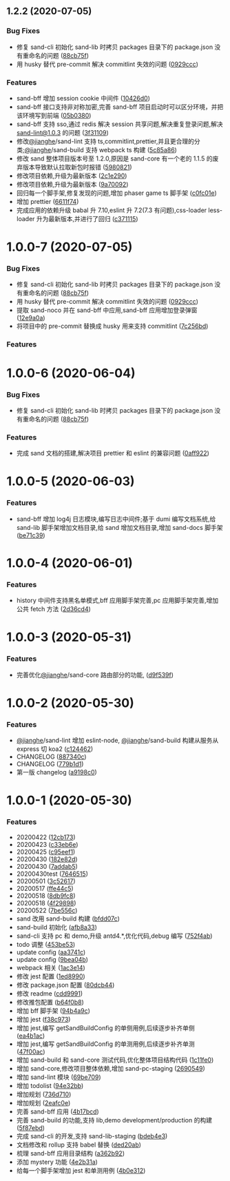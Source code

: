 <a name="1.2.2"></a>

## 1.2.2 (2020-07-05)

### Bug Fixes

- 修复 sand-cli 初始化 sand-lib 时拷贝 packages 目录下的 package.json 没有重命名的问题 ([88cb75f](https://github.com/372623460jh/sand/commit/88cb75f))
- 用 husky 替代 pre-commit 解决 commitlint 失效的问题 ([0929ccc](https://github.com/372623460jh/sand/commit/0929ccc))

### Features

- sand-bff 增加 session cookie 中间件 ([10426d0](https://github.com/372623460jh/sand/commit/10426d0))
- sand-bff 接口支持非对称加密,完善 sand-bff 项目启动时可以区分环境，并把该环境写到前端 ([05b0380](https://github.com/372623460jh/sand/commit/05b0380))
- sand-bff 支持 sso,通过 redis 解决 session 共享问题,解决重复登录问题,解决 sand-lint@1.0.3 的问题 ([3f31109](https://github.com/372623460jh/sand/commit/3f31109))
- 修改[@jianghe](https://github.com/jianghe)/sand-lint 支持 ts,commitlint,prettier,并且更合理的分类;[@jianghe](https://github.com/jianghe)/sand-build 支持 webpack ts 构建 ([5c85a86](https://github.com/372623460jh/sand/commit/5c85a86))
- 修改 sand 整体项目版本号至 1.2.0,原因是 sand-core 有一个老的 1.1.5 的废弃版本导致默认拉取新包时报错 ([5980821](https://github.com/372623460jh/sand/commit/5980821))
- 修改项目依赖,升级为最新版本 ([2c1e290](https://github.com/372623460jh/sand/commit/2c1e290))
- 修改项目依赖,升级为最新版本 ([9a70092](https://github.com/372623460jh/sand/commit/9a70092))
- 回归每一个脚手架,修复发现的问题,增加 phaser game ts 脚手架 ([c0fc01e](https://github.com/372623460jh/sand/commit/c0fc01e))
- 增加 prettier ([6611f74](https://github.com/372623460jh/sand/commit/6611f74))
- 完成应用的依赖升级 babal 升 7.10,eslint 升 7.2(7.3 有问题),css-loader less-loader 升为最新版本,并进行了回归 ([c371115](https://github.com/372623460jh/sand/commit/c371115))

<a name="1.0.0-7"></a>

# 1.0.0-7 (2020-07-05)

### Bug Fixes

- 修复 sand-cli 初始化 sand-lib 时拷贝 packages 目录下的 package.json 没有重命名的问题 ([88cb75f](https://github.com/372623460jh/sand/commit/88cb75f))
- 用 husky 替代 pre-commit 解决 commitlint 失效的问题 ([0929ccc](https://github.com/372623460jh/sand/commit/0929ccc))
- 提取 sand-noco 并在 sand-bff 中应用,sand-bff 应用增加登录弹窗 ([12e9a0a](https://github.com/372623460jh/sand/commit/12e9a0a))
- 将项目中的 pre-commit 替换成 husky 用来支持 commitlint ([7c256bd](https://github.com/372623460jh/sand/commit/7c256bd))

### Features

# 1.0.0-6 (2020-06-04)

### Bug Fixes

- 修复 sand-cli 初始化 sand-lib 时拷贝 packages 目录下的 package.json 没有重命名的问题 ([88cb75f](https://github.com/372623460jh/sand/commit/88cb75f))

### Features

- 完成 sand 文档的搭建,解决项目 prettier 和 eslint 的兼容问题 ([0aff922](https://github.com/372623460jh/sand/commit/0aff922))

<a name="1.0.0-5"></a>

# 1.0.0-5 (2020-06-03)

### Features

- sand-bff 增加 log4j 日志模块,编写日志中间件;基于 dumi 编写文档系统,给 sand-lib 脚手架增加文档目录,给 sand 增加文档目录,增加 sand-docs 脚手架 ([be71c39](https://github.com/372623460jh/sand/commit/be71c39))

<a name="1.0.0-4"></a>

# 1.0.0-4 (2020-06-01)

### Features

- history 中间件支持黑名单模式,bff 应用脚手架完善,pc 应用脚手架完善,增加公共 fetch 方法 ([2d36cd4](https://github.com/372623460jh/sand/commit/2d36cd4))

<a name="1.0.0-3"></a>

# 1.0.0-3 (2020-05-31)

### Features

- 完善优化[@jianghe](https://github.com/jianghe)/sand-core 路由部分的功能, ([d9f539f](https://github.com/372623460jh/sand/commit/d9f539f))

<a name="1.0.0-2"></a>

# 1.0.0-2 (2020-05-30)

### Features

- [@jianghe](https://github.com/jianghe)/sand-lint 增加 eslint-node, [@jianghe](https://github.com/jianghe)/sand-build 构建从服务从 express 切 koa2 ([c124462](https://github.com/372623460jh/sand/commit/c124462))
- CHANGELOG ([887340c](https://github.com/372623460jh/sand/commit/887340c))
- CHANGELOG ([779b1d1](https://github.com/372623460jh/sand/commit/779b1d1))
- 第一版 changelog ([a9198c0](https://github.com/372623460jh/sand/commit/a9198c0))

<a name="1.0.0-1"></a>

# 1.0.0-1 (2020-05-30)

### Features

- 20200422 ([12cb173](https://github.com/372623460jh/sand/commit/12cb173))
- 20200423 ([c33eb6e](https://github.com/372623460jh/sand/commit/c33eb6e))
- 20200425 ([c95eef1](https://github.com/372623460jh/sand/commit/c95eef1))
- 20200430 ([182e82d](https://github.com/372623460jh/sand/commit/182e82d))
- 20200430 ([7addab5](https://github.com/372623460jh/sand/commit/7addab5))
- 20200430test ([7646515](https://github.com/372623460jh/sand/commit/7646515))
- 20200501 ([3c52617](https://github.com/372623460jh/sand/commit/3c52617))
- 20200517 ([ffe44c5](https://github.com/372623460jh/sand/commit/ffe44c5))
- 20200518 ([8db9fc8](https://github.com/372623460jh/sand/commit/8db9fc8))
- 20200518 ([4f29898](https://github.com/372623460jh/sand/commit/4f29898))
- 20200522 ([7be556c](https://github.com/372623460jh/sand/commit/7be556c))
- sand 改用 sand-build 构建 ([bfdd07c](https://github.com/372623460jh/sand/commit/bfdd07c))
- sand-build 初始化 ([afb8a33](https://github.com/372623460jh/sand/commit/afb8a33))
- sand-cli 支持 pc 和 demo,升级 antd4.\*,优化代码,debug 编写 ([752f4ab](https://github.com/372623460jh/sand/commit/752f4ab))
- todo 调整 ([453be53](https://github.com/372623460jh/sand/commit/453be53))
- update config ([aa3741c](https://github.com/372623460jh/sand/commit/aa3741c))
- update config ([9bea04b](https://github.com/372623460jh/sand/commit/9bea04b))
- webpack 相关 ([1ac3e14](https://github.com/372623460jh/sand/commit/1ac3e14))
- 修改 jest 配置 ([1ed8990](https://github.com/372623460jh/sand/commit/1ed8990))
- 修改 package.json 配置 ([80dcb44](https://github.com/372623460jh/sand/commit/80dcb44))
- 修改 readme ([cdd9991](https://github.com/372623460jh/sand/commit/cdd9991))
- 修改推包配置 ([b64f0b8](https://github.com/372623460jh/sand/commit/b64f0b8))
- 增加 bff 脚手架 ([94b4a9c](https://github.com/372623460jh/sand/commit/94b4a9c))
- 增加 jest ([f38c973](https://github.com/372623460jh/sand/commit/f38c973))
- 增加 jest,编写 getSandBuildConfig 的单侧用例,后续逐步补齐单侧 ([ea4b1ac](https://github.com/372623460jh/sand/commit/ea4b1ac))
- 增加 jest,编写 getSandBuildConfig 的单测用例,后续逐步补齐单测 ([47f00ac](https://github.com/372623460jh/sand/commit/47f00ac))
- 增加 sand-build 和 sand-core 测试代码,优化整体项目结构代码 ([1c11fe0](https://github.com/372623460jh/sand/commit/1c11fe0))
- 增加 sand-core,修改项目整体依赖,增加 sand-pc-staging ([2690549](https://github.com/372623460jh/sand/commit/2690549))
- 增加 sand-lint 模块 ([69be709](https://github.com/372623460jh/sand/commit/69be709))
- 增加 todolist ([94e32bb](https://github.com/372623460jh/sand/commit/94e32bb))
- 增加规划 ([736d710](https://github.com/372623460jh/sand/commit/736d710))
- 增加规划 ([2eafc0e](https://github.com/372623460jh/sand/commit/2eafc0e))
- 完善 sand-bff 应用 ([4b17bcd](https://github.com/372623460jh/sand/commit/4b17bcd))
- 完善 sand-build 的功能,支持 lib,demo development/production 的构建 ([5f87ebd](https://github.com/372623460jh/sand/commit/5f87ebd))
- 完成 sand-cli 的开发,支持 sand-lib-staging ([bdeb4e3](https://github.com/372623460jh/sand/commit/bdeb4e3))
- 文档修改和 rollup 支持 babel 替换 ([ded20ab](https://github.com/372623460jh/sand/commit/ded20ab))
- 梳理 sand-bff 应用目录结构 ([a362b92](https://github.com/372623460jh/sand/commit/a362b92))
- 添加 mystery 功能 ([4e2b31a](https://github.com/372623460jh/sand/commit/4e2b31a))
- 给每一个脚手架增加 jest 和单测用例 ([4b0e312](https://github.com/372623460jh/sand/commit/4b0e312))
